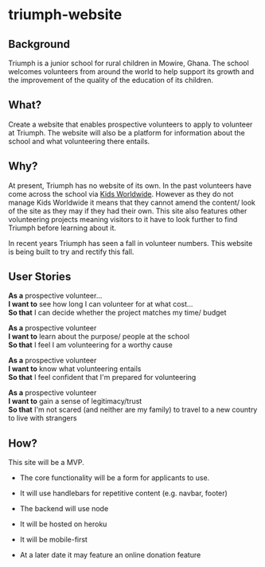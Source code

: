 # triumph-website

## Background

Triumph is a junior school for rural children in Mowire, Ghana. The school welcomes volunteers from around the world to help support its growth and the improvement of the quality of the education of its children.

## What?

Create a website that enables prospective volunteers to apply to volunteer at Triumph. The website will also be a platform for information about the school and what volunteering there entails.

## Why?

At present, Triumph has no website of its own. In the past volunteers have come across the school via [Kids Worldwide](http://www.kidsworldwide.org/publication_details_idx.php?publication_id=33). However as they do not manage Kids Worldwide it means that they cannot amend the content/ look of the site as they may if they had their own. This site also features other volunteering projects meaning visitors to it have to look further to find Triumph before learning about it.

In recent years Triumph has seen a fall in volunteer numbers. This website is being built to try and rectify this fall.

## User Stories

**As a** prospective volunteer... <br>
**I want to** see how long I can volunteer for at what cost... <br>
**So that** I can decide whether the project matches my time/ budget

**As a** prospective volunteer<br>
**I want to** learn about the purpose/ people at the school<br>
**So that** I feel I am volunteering for a worthy cause

**As a** prospective volunteer<br>
**I want to** know what volunteering entails<br>
**So that** I feel confident that I'm prepared for volunteering

**As a** prospective volunteer<br>
**I want to** gain a sense of legitimacy/trust<br>
**So that** I'm not scared (and neither are my family) to travel to a new country to live with strangers

## How?

This site will be a MVP.
- The core functionality will be a form for applicants to use.
- It will use handlebars for repetitive content (e.g. navbar, footer)
- The backend will use node
- It will be hosted on heroku
- It will be mobile-first

- At a later date it may feature an online donation feature
